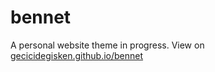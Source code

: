# bennet
A personal website theme in progress.
View on [gecicidegisken.github.io/bennet](gecicidegisken.github.io/bennet)
